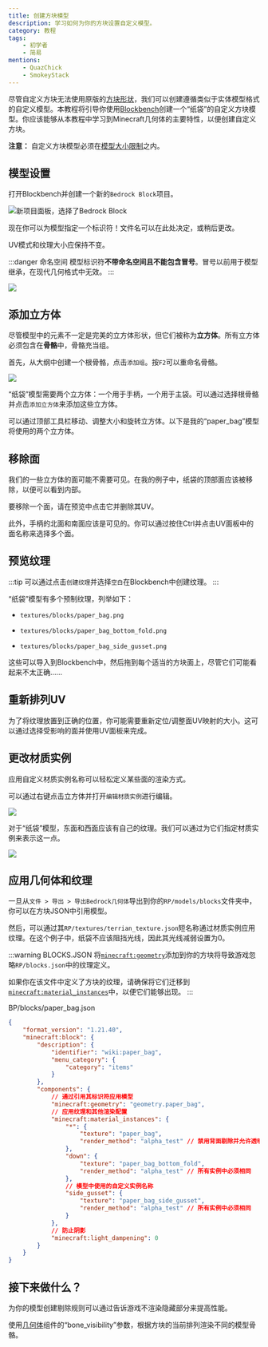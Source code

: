 ```yaml
---
title: 创建方块模型
description: 学习如何为你的方块设置自定义模型。
category: 教程
tags:
    - 初学者
    - 简易
mentions:
    - QuazChick
    - SmokeyStack
---
```


尽管自定义方块无法使用原版的[方块形状](../blocks/block-shapes.md)，我们可以创建遵循类似于实体模型格式的自定义模型。本教程将引导你使用[Blockbench](https://blockbench.net)创建一个“纸袋”的自定义方块模型。你应该能够从本教程中学习到Minecraft几何体的主要特性，以便创建自定义方块。

**注意：** 自定义方块模型必须在[模型大小限制](../blocks/block-components.md#geometry)之内。

## 模型设置

打开Blockbench并创建一个新的`Bedrock Block`项目。

![新项目面板，选择了Bedrock Block](../assets/images/blocks/block-models/new_project.png)

现在你可以为模型指定一个标识符！文件名可以在此处决定，或稍后更改。

UV模式和纹理大小应保持不变。

:::danger 命名空间
模型标识符**不带命名空间且不能包含冒号**。冒号以前用于模型继承，在现代几何格式中无效。
:::

![](../assets/images/blocks/block-models/project_settings.png)

## 添加立方体

尽管模型中的元素不一定是完美的立方体形状，但它们被称为**立方体**。所有立方体必须包含在**骨骼**中，骨骼充当组。

首先，从大纲中创建一个根骨骼，点击`添加组`。按`F2`可以重命名骨骼。

![](../assets/images/blocks/block-models/root_bone.png)

“纸袋”模型需要两个立方体：一个用于手柄，一个用于主袋。可以通过选择根骨骼并点击`添加立方体`来添加这些立方体。

<WikiImage src="../assets/images/blocks/block-models/new_cube.png" alt width="600" class="my-4" />

可以通过顶部工具栏移动、调整大小和旋转立方体。以下是我的“paper_bag”模型将使用的两个立方体。

<WikiImage src="../assets/images/blocks/block-models/paper_bag_cubes.png" alt="" width="300" />

## 移除面

我们的一些立方体的面可能不需要可见。在我的例子中，纸袋的顶部面应该被移除，以便可以看到内部。

要移除一个面，请在预览中点击它并删除其UV。

<WikiImage src="../assets/images/blocks/block-models/paper_bag_top_removed.png" alt="" width="600" />

此外，手柄的北面和南面应该是可见的。你可以通过按住Ctrl并点击UV面板中的面名称来选择多个面。

<WikiImage
    src="../assets/images/blocks/block-models/paper_bag_handle_faces_removed.png"
    alt=""
    width="600"
/>

## 预览纹理

:::tip
可以通过点击`创建纹理`并选择`空白`在Blockbench中创建纹理。
:::

“纸袋”模型有多个预制纹理，列举如下：

-   `textures/blocks/paper_bag.png`

    <WikiImage
        src="../assets/images/blocks/block-models/paper_bag.png"
        style="background-color: rgb(0,0,0,0.15);"
        pixelated
        width="128"
    />

-   `textures/blocks/paper_bag_bottom_fold.png`

    <WikiImage
        src="../assets/images/blocks/block-models/paper_bag_bottom_fold.png"
        style="background-color: rgb(0,0,0,0.15);"
        pixelated
        width="128"
    />

-   `textures/blocks/paper_bag_side_gusset.png`

    <WikiImage
        src="../assets/images/blocks/block-models/paper_bag_side_gusset.png"
        style="background-color: rgb(0,0,0,0.15);"
        pixelated
        width="128"
    />

这些可以导入到Blockbench中，然后拖到每个适当的方块面上，尽管它们可能看起来不太正确……

<WikiImage
    src="../assets/images/blocks/block-models/preview_textures_applied.png"
    alt=""
    width="300"
/>

## 重新排列UV

为了将纹理放置到正确的位置，你可能需要重新定位/调整面UV映射的大小。这可以通过选择受影响的面并使用UV面板来完成。

<WikiImage src="../assets/images/blocks/block-models/paper_bag_handle_uv.png" alt="" width="300" />

<WikiImage src="../assets/images/blocks/block-models/paper_bag_final.png" alt="" width="300" />

## 更改材质实例

应用自定义材质实例名称可以轻松定义某些面的渲染方式。

可以通过右键点击立方体并打开`编辑材质实例`进行编辑。

![](../assets/images/blocks/block-models/select_edit_material_instances.png)

对于“纸袋”模型，东面和西面应该有自己的纹理。我们可以通过为它们指定材质实例来表示这一点。

![](../assets/images/blocks/block-models/edit_material_instances.png)

## 应用几何体和纹理

一旦从`文件 > 导出 > 导出Bedrock几何体`导出到你的`RP/models/blocks`文件夹中，你可以在方块JSON中引用模型。

然后，可以通过其`RP/textures/terrian_texture.json`短名称通过材质实例应用纹理。在这个例子中，纸袋不应该阻挡光线，因此其光线减弱设置为0。

:::warning BLOCKS.JSON
将[`minecraft:geometry`](../blocks/block-components.md#geometry)添加到你的方块将导致游戏忽略`RP/blocks.json`中的纹理定义。

如果你在该文件中定义了方块的纹理，请确保将它们迁移到[`minecraft:material_instances`](../blocks/block-components.md#material-instances)中，以便它们能够出现。
:::

<CodeHeader>BP/blocks/paper_bag.json</CodeHeader>

```json
{
    "format_version": "1.21.40",
    "minecraft:block": {
        "description": {
            "identifier": "wiki:paper_bag",
            "menu_category": {
                "category": "items"
            }
        },
        "components": {
            // 通过引用其标识符应用模型
            "minecraft:geometry": "geometry.paper_bag",
            // 应用纹理和其他渲染配置
            "minecraft:material_instances": {
                "*": {
                    "texture": "paper_bag",
                    "render_method": "alpha_test" // 禁用背面剔除并允许透明
                },
                "down": {
                    "texture": "paper_bag_bottom_fold",
                    "render_method": "alpha_test" // 所有实例中必须相同
                },
                // 模型中使用的自定义实例名称
                "side_gusset": {
                    "texture": "paper_bag_side_gusset",
                    "render_method": "alpha_test" // 所有实例中必须相同
                }
            },
            // 防止阴影
            "minecraft:light_dampening": 0
        }
    }
}
```

## 接下来做什么？

<CardGrid>
<Card
    title="创建剔除规则"
    link="../blocks/block-culling.md"
    image="../assets/images/homepage/crafting_table_0.png"
>

为你的模型创建剔除规则可以通过告诉游戏不渲染隐藏部分来提高性能。

</Card>
<Card
    title="条件骨骼"
    link="../blocks/block-components.md#bone-visibility"
    image="../assets/images/homepage/scripting.png"
>

使用[几何体](../blocks/block-components.md#geometry)组件的“bone_visibility”参数，根据方块的当前排列渲染不同的模型骨骼。

</Card>
</CardGrid>
